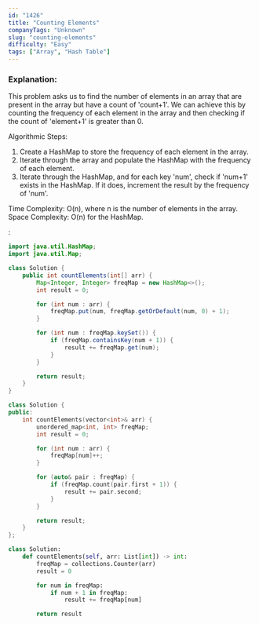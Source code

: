 ```yaml
---
id: "1426"
title: "Counting Elements"
companyTags: "Unknown"
slug: "counting-elements"
difficulty: "Easy"
tags: ["Array", "Hash Table"]
---
```


### Explanation:
This problem asks us to find the number of elements in an array that are present in the array but have a count of 'count+1'. We can achieve this by counting the frequency of each element in the array and then checking if the count of 'element+1' is greater than 0.

Algorithmic Steps:
1. Create a HashMap to store the frequency of each element in the array.
2. Iterate through the array and populate the HashMap with the frequency of each element.
3. Iterate through the HashMap, and for each key 'num', check if 'num+1' exists in the HashMap. If it does, increment the result by the frequency of 'num'.

Time Complexity: O(n), where n is the number of elements in the array.
Space Complexity: O(n) for the HashMap.

:

```java
import java.util.HashMap;
import java.util.Map;

class Solution {
    public int countElements(int[] arr) {
        Map<Integer, Integer> freqMap = new HashMap<>();
        int result = 0;

        for (int num : arr) {
            freqMap.put(num, freqMap.getOrDefault(num, 0) + 1);
        }

        for (int num : freqMap.keySet()) {
            if (freqMap.containsKey(num + 1)) {
                result += freqMap.get(num);
            }
        }

        return result;
    }
}
```

```cpp
class Solution {
public:
    int countElements(vector<int>& arr) {
        unordered_map<int, int> freqMap;
        int result = 0;

        for (int num : arr) {
            freqMap[num]++;
        }

        for (auto& pair : freqMap) {
            if (freqMap.count(pair.first + 1)) {
                result += pair.second;
            }
        }

        return result;
    }
};
```

```python
class Solution:
    def countElements(self, arr: List[int]) -> int:
        freqMap = collections.Counter(arr)
        result = 0

        for num in freqMap:
            if num + 1 in freqMap:
                result += freqMap[num]

        return result
```